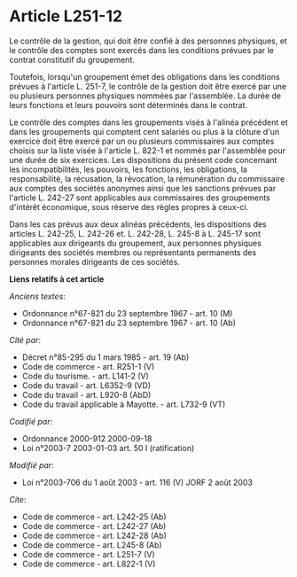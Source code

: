 # Article L251-12

Le contrôle de la gestion, qui doit être confié à des personnes physiques, et le contrôle des comptes sont exercés dans les
conditions prévues par le contrat constitutif du groupement. 

Toutefois, lorsqu'un groupement émet des obligations dans les conditions prévues à l'article L. 251-7, le contrôle de la
gestion doit être exercé par une ou plusieurs personnes physiques nommées par l'assemblée. La durée de leurs fonctions et
leurs pouvoirs sont déterminés dans le contrat. 

Le contrôle des comptes dans les groupements visés à l'alinéa précédent et dans les groupements qui comptent cent salariés ou
plus à la clôture d'un exercice doit être exercé par un ou plusieurs commissaires aux comptes choisis sur la liste visée à
l'article L. 822-1 et nommés par l'assemblée pour une durée de six exercices. Les dispositions du présent code concernant les
incompatibilités, les pouvoirs, les fonctions, les obligations, la responsabilité, la récusation, la révocation, la
rémunération du commissaire aux comptes des sociétés anonymes ainsi que les sanctions prévues par l'article L. 242-27 sont
applicables aux commissaires des groupements d'intérêt économique, sous réserve des règles propres à ceux-ci. 

Dans les cas prévus aux deux alinéas précédents, les dispositions des articles L. 242-25, L. 242-26 et. L. 242-28, L. 245-8 à
L. 245-17 sont applicables aux dirigeants du groupement, aux personnes physiques dirigeants des sociétés membres ou
représentants permanents des personnes morales dirigeants de ces sociétés.

**Liens relatifs à cet article**

_Anciens textes_:

  - Ordonnance n°67-821 du 23 septembre 1967 - art. 10 (M)
  - Ordonnance n°67-821 du 23 septembre 1967 - art. 10 (Ab)

_Cité par_:

  - Décret n°85-295 du 1 mars 1985 - art. 19 (Ab)
  - Code de commerce - art. R251-1 (V)
  - Code du tourisme. - art. L141-2 (V)
  - Code du travail - art. L6352-9 (VD)
  - Code du travail - art. L920-8 (AbD)
  - Code du travail applicable à Mayotte. - art. L732-9 (VT)

_Codifié par_:

  - Ordonnance 2000-912 2000-09-18
  - Loi n°2003-7 2003-01-03 art. 50 I (ratification)

_Modifié par_:

  - Loi n°2003-706 du 1 août 2003 - art. 116 (V) JORF 2 août 2003

_Cite_:

  - Code de commerce - art. L242-25 (Ab)
  - Code de commerce - art. L242-27 (Ab)
  - Code de commerce - art. L242-28 (Ab)
  - Code de commerce - art. L245-8 (Ab)
  - Code de commerce - art. L251-7 (V)
  - Code de commerce - art. L822-1 (V)
